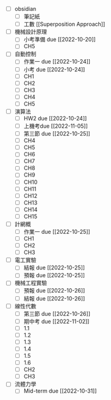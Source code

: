 - [ ] obsidian
	- [ ] 筆記紙
	- [ ] 工數 [[Superposition Approach]]
- [ ] 機械設計原理
	- [ ] 小考準備 due [[2022-10-20]]
	- [ ] CH5
- [ ] 自動控制
	- [ ] 作業一 due [[2022-10-24]]
	- [ ] 小考 due [[2022-10-24]]
	- [ ] CH1
	- [ ] CH2
	- [ ] CH3
	- [ ] CH4
	- [ ] CH5
- [ ] 演算法
	- [ ] HW2 due  [[2022-10-24]]
	- [ ] 上機考due [[2022-11-05]]
	- [ ] 第三節 due [[2022-10-25]]
	- [ ] CH4
	- [ ] CH5
	- [ ] CH6
	- [ ] CH7
	- [ ] CH8
	- [ ] CH9
	- [ ] CH10
	- [ ] CH11
	- [ ] CH12
	- [ ] CH13
	- [ ] CH14
	- [ ] CH15
- [ ] 計網概
	- [ ] 作業一 due [[2022-10-25]]
	- [ ] CH1
	- [ ] CH2
	- [ ] CH3
- [ ] 電工實驗
	- [ ] 結報 due [[2022-10-25]]
	- [ ] 預報 due [[2022-10-25]]
- [ ] 機械工程實驗
	- [ ] 預報 due [[2022-10-26]]
	- [ ] 結報 due [[2022-10-26]]
- [ ] 線性代數
	- [ ] 第三節 due [[2022-10-26]]
	- [ ] 期中考 due [[2022-11-02]]
	- [ ] 1.1
	- [ ] 1.2
	- [ ] 1.3
	- [ ] 1.4
	- [ ] 1.5
	- [ ] 1.6
	- [ ] CH2
	- [ ] CH3
- [ ] 流體力學
	- [ ] Mid-term due [[2022-10-31]]